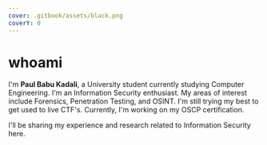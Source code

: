 ```yaml
---
cover: .gitbook/assets/black.png
coverY: 0
---
```


# whoami

I'm **Paul Babu Kadali**, a University student currently studying Computer Engineering. I'm an Information Security enthusiast. My areas of interest include Forensics, Penetration Testing, and OSINT. I'm still trying my best to get used to live CTF's. Currently, I'm working on my OSCP certification.

I'll be sharing my experience and research related to Information Security here.

